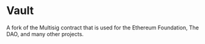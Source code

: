 # Vault
A fork of the Multisig contract that is used for the Ethereum Foundation, The DAO, and many other projects.
